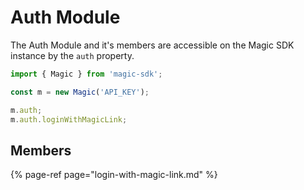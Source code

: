 # Auth Module

The Auth Module and it's members are accessible on the Magic SDK instance by the `auth` property.

```typescript
import { Magic } from 'magic-sdk';

const m = new Magic('API_KEY');

m.auth;
m.auth.loginWithMagicLink;
```

## Members

{% page-ref page="login-with-magic-link.md" %}



